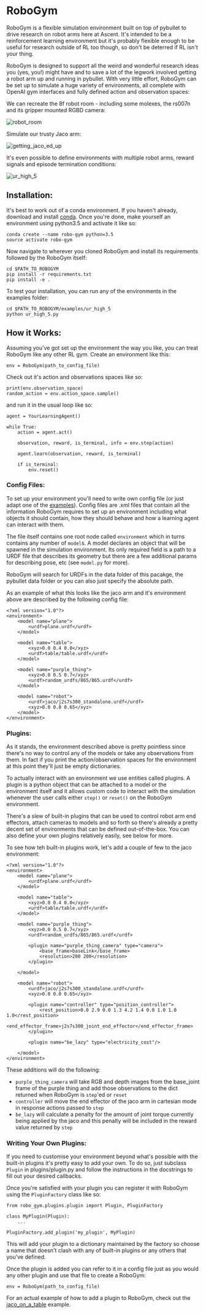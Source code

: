 RoboGym
========

RoboGym is a flexible simulation environment built on top of pybullet to drive research on robot arms here at Ascent. It's intended to be a reinforcement learning environment but it's probably flexible enough to be useful for research outside of RL too though, so don't be deterred if RL isn't your thing.

RoboGym is designed to support all the weird and wonderful research ideas you (yes, you!) might have and to save a lot of the legwork involved getting a robot arm up and running in pybullet. With very little effort, RoboGym can be set up to simulate a huge variety of environments, all complete with OpenAI gym interfaces and fully defined action and observation spaces:

We can recreate the 8f robot room - including some molexes, the rs007n and its gripper mounted RGBD camera:

![robot_room](https://user-images.githubusercontent.com/38680667/50953808-d8e6e900-14f7-11e9-9ee0-3cadf0f7fcb6.gif)

Simulate our trusty Jaco arm:

![getting_jaco_ed_up](https://user-images.githubusercontent.com/38680667/50953806-d8e6e900-14f7-11e9-9f93-ca190f9c6b65.gif)

It's even possible to define environments with multiple robot arms, reward signals and episode termination conditions:

![ur_high_5](https://user-images.githubusercontent.com/38680667/50953809-d97f7f80-14f7-11e9-8195-727cd21e8e5b.gif)

## Installation:

It's best to work out of a conda environment. If you haven't already, download and install [conda](https://www.anaconda.com/download/). Once you're done, make yourself an environment using python3.5 and activate it like so:
```
conda create --name robo-gym python=3.5
source activate robo-gym
```
Now navigate to wherever you cloned RoboGym and install its requirements followed by the RoboGym itself:
```
cd $PATH_TO_ROBOGYM
pip install -r requirements.txt
pip install -e .
```
To test your installation, you can run any of the environments in the examples folder:
```
cd $PATH_TO_ROBOGYM/examples/ur_high_5
python ur_high_5.py
```
## How it Works:

Assuming you've got set up the environment the way you like, you can treat RoboGym like any other RL gym. Create an environment like this:
```
env = RoboGym(path_to_config_file)
```
Check out it's action and observations spaces like so:
```
print(env.observation_space)
random_action = env.action_space.sample()
```
and run it in the usual loop like so:
```
agent = YourLearningAgent()

while True:
    action = agent.act()

    observation, reward, is_terminal, info = env.step(action)

    agent.learn(observation, reward, is_terminal)

    if is_terminal:
        env.reset()
```
### Config Files:

To set up your environment you'll need to write own config file (or just adapt one of the [examples](https://github.com/ascentai/robo-gym/tree/master/examples)). Config files are .xml files that contain all the information RoboGym requires to set up an environment including what objects it should contain, how they should behave and how a learning agent can interact with them.

The file itself contains one root node called `environment` which in turns contains any number of `model`s. A model declares an object that will be spawned in the simulation environment. Its only required field is a path to a URDF file that describes its geometry but there are a few additional params for describing pose, etc (see `model.py` for more).

RoboGym will search for URDFs in the data folder of this pacakge, the pybullet data folder or you can also just specify the absolute path.

As an example of what this looks like the jaco arm and it's environment above are described by the following config file:

```
<?xml version="1.0"?>
<environment>
    <model name="plane">
        <urdf>plane.urdf</urdf>
    </model>

    <model name="table">
        <xyz>0.0 0.4 0.0</xyz>
        <urdf>table/table.urdf</urdf>
    </model>

    <model name="purple_thing">
        <xyz>0.0 0.5 0.7</xyz>
        <urdf>random_urdfs/865/865.urdf</urdf>
    </model>

    <model name="robot">
        <urdf>jaco/j2s7s300_standalone.urdf</urdf>
        <xyz>0.0 0.0 0.65</xyz>
    </model>
</environment>
```

### Plugins:

As it stands, the environment described above is pretty pointless since there's no way to control any of the models or take any observations from them. In fact if you print the action/observation spaces for the environment at this point they'll just be empty dictionaries.

To actually interact with an environment we use entities called plugins. A plugin is a python object that can be attached to a model or the environment itself and it allows custom code to interact with the simulation whenever the user calls either `step()` or `reset()` on the RoboGym environment.

There's a slew of built-in plugins that can be used to control robot arm end effectors, attach cameras to models and so forth so there's already a pretty decent set of environments that can be defined out-of-the-box. You can also define your own plugins relatively easily, see below for more.

To see how teh built-in plugins work, let's add a couple of few to the jaco environment:

```
<?xml version="1.0"?>
<environment>
    <model name="plane">
        <urdf>plane.urdf</urdf>
    </model>

    <model name="table">
        <xyz>0.0 0.4 0.0</xyz>
        <urdf>table/table.urdf</urdf>
    </model>

    <model name="purple_thing">
        <xyz>0.0 0.5 0.7</xyz>
        <urdf>random_urdfs/865/865.urdf</urdf>

        <plugin name="purple_thing_camera" type="camera">
            <base_frame>baseLink</base_frame>
            <resolution>200 200</resolution>
        </plugin>

    </model>

    <model name="robot">
        <urdf>jaco/j2s7s300_standalone.urdf</urdf>
        <xyz>0.0 0.0 0.65</xyz>

        <plugin name="controller" type="position_controller">
            <rest_position>0.0 2.9 0.0 1.3 4.2 1.4 0.0 1.0 1.0 1.0</rest_position>
            <end_effector_frame>j2s7s300_joint_end_effector</end_effector_frame>
        </plugin>

        <plugin name="be_lazy" type="electricity_cost"/>

    </model>
</environment>
```
These additions will do the following:
* `purple_thing_camera` will take RGB and depth images from the base_joint frame of the purple thing and add those observations to the dict returned when RoboGym is `step`'ed or `reset`
* `controller` will move the end effector of the jaco arm in cartesian mode in response actions passed to `step`
* `be_lazy` will calculate a penalty for the amount of joint torque currently being applied by the jaco and this penalty will be included in the reward value returned by `step`

### Writing Your Own Plugins:

If you need to customise your environment beyond what's possible with the built-in plugins it's pretty easy to add your own. To do so, just subclass `Plugin` in plugins/plugin.py and follow the instructions in the docstrings to fill out your desired callbacks.

Once you're satisfied with your plugin you can register it with RoboGym using the `PluginFactory` class like so:
```
from robo_gym.plugins.plugin import Plugin, PluginFactory

class MyPlugin(Plugin):
    ...

PluginFactory.add_plugin('my_plugin', MyPlugin)
```
This will add your plugin to a dictionary maintained by the factory so choose a name that doesn't clash with any of built-in plugins or any others that you've defined.

Once the plugin is added you can refer to it in a config file just as you would any other plugin and use that file to create a RoboGym:
```
env = RoboGym(path_to_config_file)
```
For an actual example of how to add a plugin to RoboGym, check out the [jaco_on_a_table](https://github.com/ascentai/robo-gym/tree/master/examples/jaco_on_a_table) example.